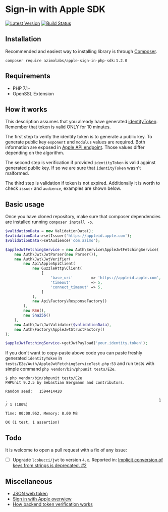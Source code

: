# Sign-in with Apple SDK
[![Latest Version](https://img.shields.io/github/v/release/AzimoLabs/apple-sign-in-php-sdk.svg?style=flat-square)](https://github.com/AzimoLabs/apple-sign-in-php-sdk/releases)
[![Build Status](https://img.shields.io/github/workflow/status/AzimoLabs/apple-sign-in-php-sdk/CI?label=ci%20build&style=flat-square)](https://github.com/AzimoLabs/apple-sign-in-php-sdk/actions?query=workflow%3ACI)

## Installation
Recommended and easiest way to installing library is through [Composer](https://getcomposer.org/).
 
`composer require azimolabs/apple-sign-in-php-sdk:1.2.0`

## Requirements
* PHP 7.1+
* OpenSSL Extension

## How it works
This description assumes that you already have generated [identityToken](https://developer.apple.com/documentation/authenticationservices/asauthorizationsinglesignoncredential/3153080-identitytoken). 
Remember that token is valid ONLY for 10 minutes. 

The first step to verify the identity token is to generate a public key. To generate public key `exponent` and `modulus` values are required.
Both information are exposed in [Apple API endpoint](https://appleid.apple.com/auth/keys). Those values differ depending on the algorithm.

The second step is verification if provided `identityToken` is valid against generated public key. If so we are sure that `identityToken` wasn't malformed.

The third step is validation if token is not expired. Additionally it is worth to check `issuer` and `audience`, examples are shown below.

## Basic usage
Once you have cloned repository, make sure that composer dependencies are installed running `composer install -o`.

```php
$validationData = new ValidationData();
$validationData->setIssuer('https://appleid.apple.com');
$validationData->setAudience('com.azimo');

$appleJwtFetchingService = new Auth\Service\AppleJwtFetchingService(
    new Auth\Jwt\JwtParser(new Parser()),
    new Auth\Jwt\JwtVerifier(
        new Api\AppleApiClient(
            new GuzzleHttp\Client(
                [
                    'base_uri'        => 'https://appleid.apple.com',
                    'timeout'         => 5,
                    'connect_timeout' => 5,
                ]
            ),
            new Api\Factory\ResponseFactory()
        ),
        new RSA(),
        new Sha256()
    ),
    new Auth\Jwt\JwtValidator($validationData),
    new Auth\Factory\AppleJwtStructFactory()
);

$appleJwtFetchingService->getJwtPayload('your.identity.token');
```

If you don't want to copy-paste above code you can paste freshly generated `identityToken` in `tests/E2e/Auth/AppleJwtFetchingServiceTest.php:53`
and run tests with simple command `php vendor/bin/phpunit tests/E2e`.

```shell script
$ php vendor/bin/phpunit tests/E2e
PHPUnit 9.2.5 by Sebastian Bergmann and contributors.

Random seed:   1594414420

.                                                                   1 / 1 (100%)

Time: 00:00.962, Memory: 8.00 MB

OK (1 test, 1 assertion)
```

## Todo
It is welcome to open a pull request with a fix of any issue:

- [ ] Upgrade `lcobucci/jwt` to version `4.x`. Reported in: [Implicit conversion of keys from strings is deprecated. #2](https://github.com/AzimoLabs/apple-sign-in-php-sdk/issues/2)

## Miscellaneous
* [JSON web token](https://jwt.io/)
* [Sign in with Apple overwiew](https://developer.apple.com/documentation/sign_in_with_apple/sign_in_with_apple_rest_api/authenticating_users_with_sign_in_with_apple)
* [How backend token verification works](https://sarunw.com/posts/sign-in-with-apple-3/)
